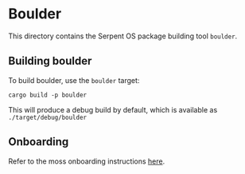 # Boulder

This directory contains the Serpent OS package building tool `boulder`.

## Building boulder

To build boulder, use the `boulder` target:

    cargo build -p boulder

This will produce a debug build by default, which is available as  `./target/debug/boulder`

## Onboarding

Refer to the moss onboarding instructions [here](https://github.com/serpent-os/moss?tab=readme-ov-file#onboarding).
